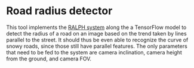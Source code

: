 # Road radius detector

This tool implements the [RALPH system](https://www.ri.cmu.edu/pub_files/pub2/pomerleau_dean_1995_2/pomerleau_dean_1995_2.pdf) along the a TensorFlow model to detect the radius of a road on an image based on the trend taken by lines parallel to the street. It should thus be even able to recognize the curve of snowy roads, since those still have parallel features. The only parameters that need to be fed to the system are camera inclination, camera height from the ground, and camera FOV.